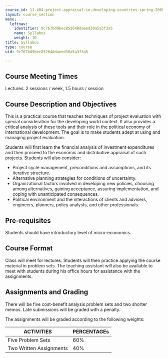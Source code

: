 ```yaml
---
course_id: 11-484-project-appraisal-in-developing-countries-spring-2005
layout: course_section
menu:
  leftnav:
    identifier: 9c767bd9bec852640daeed30a5a3f3a5
    name: Syllabus
    weight: 10
title: Syllabus
type: course
uid: 9c767bd9bec852640daeed30a5a3f3a5

---
```


Course Meeting Times
--------------------

Lectures: 2 sessions / week, 1.5 hours / session

Course Description and Objectives
---------------------------------

This is a practical course that teaches techniques of project evaluation with special consideration for the developing world context. It also provides a critical analysis of these tools and their role in the political economy of international development. The goal is to make students adept at using and managing project evaluation.

Students will first learn the financial analysis of investment expenditures and then proceed to the economic and distributive appraisal of such projects. Students will also consider:

*   Project cycle management, preconditions and assumptions, and its iterative structure.
*   Alternative planning strategies for conditions of uncertainty.
*   Organizational factors involved in developing new policies, choosing among alternatives, gaining acceptance, assuring implementation, and coping with unanticipated consequences.
*   Political environment and the interactions of clients and advisers, engineers, planners, policy analysts, and other professionals.

Pre-requisites
--------------

Students should have introductory level of micro-economics.

Course Format
-------------

Class will meet for lectures. Students will then practice applying the course material in problem sets. The teaching assistant will also be available to meet with students during his office hours for assistance with the assignments.

Assignments and Grading
-----------------------

There will be five cost-benefit analysis problem sets and two shorter memos. Late submissions will be graded with a penalty.

The assignments will be graded according to the following weights:

| ACTIVITIES | PERCENTAGEs |
| --- | --- |
| Five Problem Sets | 60% |
| Two Written Assignments | 40%